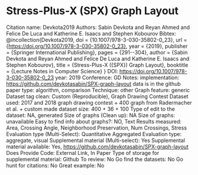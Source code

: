 # Stress-Plus-X (SPX) Graph Layout

Citation name: Devkota2019
Authors: Sabin Devkota and Reyan Ahmed and Felice De Luca and Katherine E. Isaacs and Stephen Kobourov
Bibtex: @incollection{Devkota2019,
  doi = {10.1007/978-3-030-35802-0_23},
  url = {https://doi.org/10.1007/978-3-030-35802-0_23},
  year = {2019},
  publisher = {Springer International Publishing},
  pages = {291--304},
  author = {Sabin Devkota and Reyan Ahmed and Felice De Luca and Katherine E. Isaacs and Stephen Kobourov},
  title = {Stress-Plus-X ({SPX}) Graph Layout},
  booktitle = {Lecture Notes in Computer Science}
}
DOI: https://doi.org/10.1007/978-3-030-35802-0_23
year: 2019
Conference: GD
Notes: implementation: https://github.com/devkotasabin/SPX-graph-layout
data is in the github
paper type: algorithm, comparison
Technique: other
Graph feature: generic
Dataset tag clean: Custom (Reproducible), Graph Drawing Contest
Dataset used: 2017 and 2018 graph drawing contest + 400 graph from Radermacher et al. + custom made
dataset size: 400 + 36 + 100
Type of edit to the dataset: NA, generated
Size of graphs (Clean up): NA
Size of graphs: unavailable
Easy to find info about graphs?: NO, Text
Results measured: Area, Crossing Angle, Neighborhood Preservation, Num Crossings, Stress
Evaluation type (Multi-Select): Quantitative Aggregated
Evaluation type: aggregate, visual
Supplemental material (Multi-select): Yes
Supplemental material available: Yes, https://github.com/devkotasabin/SPX-graph-layout
Does Provide Code: External Link, In Paper
Type of storage for supplemental material: Github
To review: No
Go find the datasets: No
Go hunt for citations: No
Great example: No